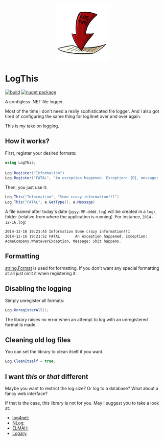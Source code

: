 <p align="center">
    <a href="#logthis">
        <img alt="logo" src="logo.png">
    </a>
</p>

# LogThis

[![build](https://ci.appveyor.com/api/projects/status/github/tallesl/LogThis)](https://ci.appveyor.com/project/TallesL/LogThis)
[![nuget package](https://badge.fury.io/nu/LogThis.png)](http://badge.fury.io/nu/LogThis)

A configless .NET file logger.

Most of the time I don't need a really sophisticated file logger. And I also got tired of configuring the same thing for log4net over and over again.

This is *my* take on logging.

## How it works?

First, register your desired formats:

```cs
using LogThis;

Log.Register("Information")
Log.Register("FATAL", "An exception happened. Exception: {0}, message: {1}.")
```

Then, you just use it:

```cs
Log.This("Information", "Some crazy information!!1")
Log.This("FATAL", e.GetType(), e.Message)
```

A file named after today's date (`yyyy-MM-dddd.log`) will be created in a `log\` folder (relative from where the application is running). For instance, `2014-12-16.log`:

```
2014-12-16 19:21:45 Information Some crazy information!!1
2014-12-16 19:21:52 FATAL       An exception happened. Exception: AcmeCompany.WhateverException, Message: Shit happens.
```

## Formatting

[string.Format](http://msdn.microsoft.com/library/system.string.format) is used for formatting. If you don't want any special formatting at all just omit it when registering it.

## Disabling the logging

Simply unregister all formats:

```cs
Log.UnregisterAll();
```

The library raises no error when an attempt to log with an unregistered format is made.

## Cleaning old log files

You can set the library to clean itself if you want.

```cs
Log.CleanItself = true;
```

## I want *this* or *that* different

Maybe you want to restrict the log size? Or log to a database? What about a fancy web interface?

If that is the case, this library is not for you. May I suggest you to take a look at:

* [log4net](http://logging.apache.org/log4net);
* [NLog](http://nlog-project.org);
* [ELMAH](https://code.google.com/p/elmah);
* [Logary](http://logary.github.io).
